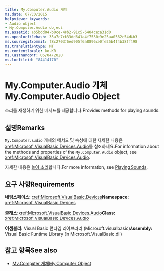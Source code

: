 ```yaml
---
title: My.Computer.Audio 개체
ms.date: 07/20/2015
helpviewer_keywords:
- Audio object
- My.Computer.Audio object
ms.assetid: ab5bdd04-b0ce-48b2-91c5-6404ceca31d0
ms.openlocfilehash: 35a7c7cb33dd641a4f7530e9e25aa0562c54d4b3
ms.sourcegitcommit: f8c270376ed905f6a8896ce0fe25b4f4b38ff498
ms.translationtype: MT
ms.contentlocale: ko-KR
ms.lasthandoff: 06/04/2020
ms.locfileid: "84414170"
---
```

# <a name="mycomputeraudio-object"></a><span data-ttu-id="0f39f-102">My.Computer.Audio 개체</span><span class="sxs-lookup"><span data-stu-id="0f39f-102">My.Computer.Audio Object</span></span>
<span data-ttu-id="0f39f-103">소리를 재생하기 위한 메서드를 제공합니다.</span><span class="sxs-lookup"><span data-stu-id="0f39f-103">Provides methods for playing sounds.</span></span>  
  
## <a name="remarks"></a><span data-ttu-id="0f39f-104">설명</span><span class="sxs-lookup"><span data-stu-id="0f39f-104">Remarks</span></span>  
 <span data-ttu-id="0f39f-105">`My.Computer.Audio` 개체의 메서드 및 속성에 대한 자세한 내용은 <xref:Microsoft.VisualBasic.Devices.Audio>를 참조하세요.</span><span class="sxs-lookup"><span data-stu-id="0f39f-105">For information about the methods and properties of the `My.Computer.Audio` object, see <xref:Microsoft.VisualBasic.Devices.Audio>.</span></span>  
  
 <span data-ttu-id="0f39f-106">자세한 내용은 [놀이 소리](../../developing-apps/programming/computer-resources/playing-sounds.md)합니다.</span><span class="sxs-lookup"><span data-stu-id="0f39f-106">For more information, see [Playing Sounds](../../developing-apps/programming/computer-resources/playing-sounds.md).</span></span>  
  
## <a name="requirements"></a><span data-ttu-id="0f39f-107">요구 사항</span><span class="sxs-lookup"><span data-stu-id="0f39f-107">Requirements</span></span>  
 <span data-ttu-id="0f39f-108">**네임스페이스:** <xref:Microsoft.VisualBasic.Devices></span><span class="sxs-lookup"><span data-stu-id="0f39f-108">**Namespace:** <xref:Microsoft.VisualBasic.Devices></span></span>  
  
 <span data-ttu-id="0f39f-109">**클래스:**<xref:Microsoft.VisualBasic.Devices.Audio></span><span class="sxs-lookup"><span data-stu-id="0f39f-109">**Class:** <xref:Microsoft.VisualBasic.Devices.Audio></span></span>  
  
 <span data-ttu-id="0f39f-110">**어셈블리:** Visual Basic 런타임 라이브러리 (Microsoft.visualbasic)</span><span class="sxs-lookup"><span data-stu-id="0f39f-110">**Assembly:** Visual Basic Runtime Library (in Microsoft.VisualBasic.dll)</span></span>  
  
## <a name="see-also"></a><span data-ttu-id="0f39f-111">참고 항목</span><span class="sxs-lookup"><span data-stu-id="0f39f-111">See also</span></span>

- [<span data-ttu-id="0f39f-112">My.Computer 개체</span><span class="sxs-lookup"><span data-stu-id="0f39f-112">My.Computer Object</span></span>](my-computer-object.md)
